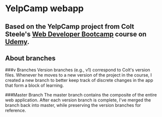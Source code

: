 # YelpCamp webapp

## Based on the YelpCamp project from Colt Steele's [Web Developer Bootcamp](https://www.udemy.com/the-web-developer-bootcamp/) course on [Udemy](https://www.udemy.com).

## About branches

###v<x> Branches
Version branches (e.g., v1) correspond to Colt's version files. Whenever he moves to a new version of the project in the course, I created a new branch to better keep track of discrete changes in the app that form a block of learning.

###Master Branch
The master branch contains the composite of the entire web application. After each version branch is complete, I've merged the branch back into master, while preserving the version branches for reference.
